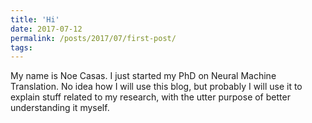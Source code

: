 ```yaml
---
title: 'Hi'
date: 2017-07-12
permalink: /posts/2017/07/first-post/
tags:
---
```


My name is Noe Casas. I just started my PhD on Neural Machine Translation. No
idea how I will use this blog, but probably I will use it to explain stuff
related to my research, with the utter purpose of better understanding it
myself.
